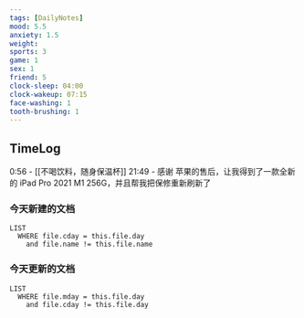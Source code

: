 ```yaml
---
tags: [DailyNotes]
mood: 5.5
anxiety: 1.5
weight: 
sports: 3
game: 1
sex: 1
friend: 5
clock-sleep: 04:00
clock-wakeup: 07:15
face-washing: 1
tooth-brushing: 1
---
```


## TimeLog

0:56 - [[不喝饮料，随身保温杯]]
21:49 - 感谢 苹果的售后，让我得到了一款全新的 iPad Pro 2021 M1 256G，并且帮我把保修重新刷新了

### 今天新建的文档
```dataview
LIST 
  WHERE file.cday = this.file.day
    and file.name != this.file.name
```

### 今天更新的文档
```dataview
LIST
  WHERE file.mday = this.file.day
    and file.cday != this.file.day
```
